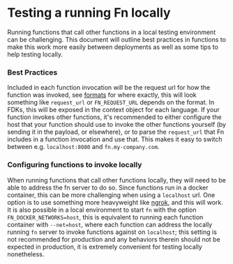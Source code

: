 # Testing a running Fn locally

Running functions that call other functions in a local testing environment can
be challenging. This document will outline best practices in functions to make
this work more easily between deployments as well as some tips to help testing
locally.

### Best Practices

Included in each function invocation will be the request url for how the
function was invoked, see [formats](../developers/function-format.md) for where exactly,
this will look something like `request_url` or `FN_REQUEST_URL` depends on the
format. In FDKs, this will be exposed in the context object for each language.
If your function invokes other functions, it's recommended to either configure
the host that your function should use to invoke the other functions yourself
(by sending it in the payload, or elsewhere), or to parse the `request_url`
that Fn includes in a function invocation and use that. This makes it easy to
switch between e.g. `localhost:8080` and `fn.my-company.com`.

### Configuring functions to invoke locally

When running functions that call other functions locally, they will need to be
able to address the fn server to do so. Since functions run in a docker
container, this can be more challenging when using a `localhost` url. One
option is to use something more heavyweight like [ngrok](https://ngrok.com/),
and this will work. It is also possible in a local environment to start `fn`
with the option `FN_DOCKER_NETWORKS=host`, this is equivalent to running each
function container with `--net=host`, where each function can address the
locally running `fn` server to invoke functions against on `localhost`; this
setting is not recommended for production and any behaviors therein should not
be expected in production, it is extremely convenient for testing locally
nonetheless.
